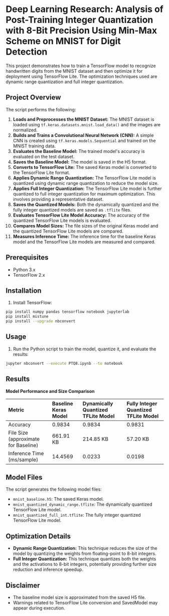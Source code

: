 #   Deep Learning Research: Analysis of Post-Training Integer Quantization with 8-Bit Precision Using Min-Max Scheme on MNIST for Digit Detection

This project demonstrates how to train a TensorFlow model to recognize handwritten digits from the MNIST dataset and then optimize it for deployment using TensorFlow Lite. The optimization techniques used are dynamic range quantization and full integer quantization.
##   Project Overview
The script performs the following:
1.  **Loads and Preprocesses the MNIST Dataset:** The MNIST dataset is loaded using `tf.keras.datasets.mnist.load_data()` and the images are normalized.
2.  **Builds and Trains a Convolutional Neural Network (CNN):** A simple CNN is created using `tf.keras.models.Sequential` and trained on the MNIST training data.
3.  **Evaluates the Baseline Model:** The trained model's accuracy is evaluated on the test dataset.
4.  **Saves the Baseline Model:** The model is saved in the H5 format.
5.  **Converts to TensorFlow Lite:** The saved Keras model is converted to the TensorFlow Lite format.
6.  **Applies Dynamic Range Quantization:** The TensorFlow Lite model is quantized using dynamic range quantization to reduce the model size.
7.  **Applies Full Integer Quantization:** The TensorFlow Lite model is further quantized to full integer quantization for maximum optimization. This involves providing a representative dataset.
8.  **Saves the Quantized Models:** Both the dynamically quantized and the fully integer quantized models are saved as `.tflite` files.
9.  **Evaluates TensorFlow Lite Model Accuracy:** The accuracy of the quantized TensorFlow Lite models is evaluated.
10. **Compares Model Sizes:** The file sizes of the original Keras model and the quantized TensorFlow Lite models are compared.
11. **Measures Inference Time:** The inference time for the baseline Keras model and the TensorFlow Lite models are measured and compared.
##   Prerequisites
* Python 3.x
* TensorFlow 2.x
##   Installation
1.  Install TensorFlow:
 ```bash
 pip install numpy pandas tensorflow notebook jupyterlab
 pip install mistune
 pip install --upgrade nbconvert
   ```
##   Usage
1.  Run the Python script to train the model, quantize it, and evaluate the results:
 ```bash
 jupyter nbconvert --execute PTQ8.ipynb --to notebook
   ```
##   Results

**Model Performance and Size Comparison**

| Metric                                                              | Baseline Keras Model | Dynamically Quantized TFLite Model | Fully Integer Quantized TFLite Model |
| :------------------------------------------------------------------ |:---------------------| :--------------------------------- | :----------------------------------- |
| Accuracy                                                              | 0.9834               | 0.9834               | 0.9831                   |
| File Size (approximate for Baseline)                                  | 661.91 KB            | 214.85 KB           | 57.20 KB             |
| Inference Time (ms/sample)                                            | 14.4569              | 0.0233                  | 0.0198               |



##   Model Files
The script generates the following model files:
* `mnist_baseline.h5`: The saved Keras model.
* `mnist_quantized_dynamic_range.tflite`: The dynamically quantized TensorFlow Lite model.
* `mnist_quantized_full_int.tflite`: The fully integer quantized TensorFlow Lite model.
##   Optimization Details
* **Dynamic Range Quantization:** This technique reduces the size of the model by quantizing the weights from floating-point to 8-bit integers.
* **Full Integer Quantization:** This technique quantizes both the weights and the activations to 8-bit integers, potentially providing further size reduction and inference speedup.
##   Disclaimer
* The baseline model size is approximated from the saved H5 file.
* Warnings related to TensorFlow Lite conversion and SavedModel may appear during execution.